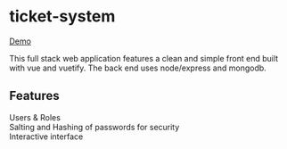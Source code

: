 # ticket-system
[Demo](https://ticketsystem.wyattlefevre.com/)  


This full stack web application features a clean and simple front end built with vue and vuetify. The back end uses node/express and mongodb.

## Features
Users & Roles  
Salting and Hashing of passwords for security  
Interactive interface  
